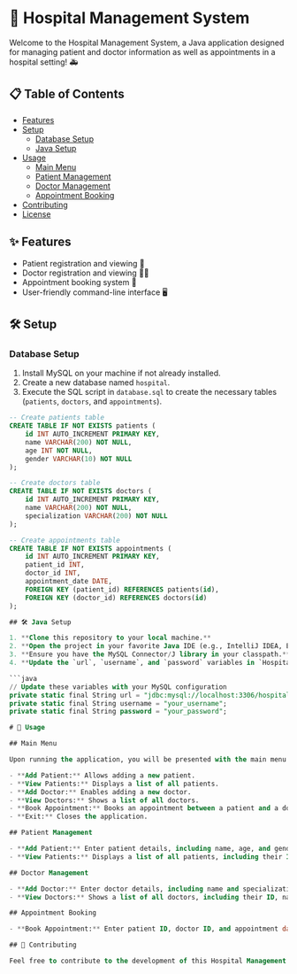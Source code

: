 # 🏥 Hospital Management System

Welcome to the Hospital Management System, a Java application designed for managing patient and doctor information as well as appointments in a hospital setting! 🚑

## 📋 Table of Contents

- [Features](#features)
- [Setup](#setup)
  - [Database Setup](#database-setup)
  - [Java Setup](#java-setup)
- [Usage](#usage)
  - [Main Menu](#main-menu)
  - [Patient Management](#patient-management)
  - [Doctor Management](#doctor-management)
  - [Appointment Booking](#appointment-booking)
- [Contributing](#contributing)
- [License](#license)

## ✨ Features

- Patient registration and viewing 🏥
- Doctor registration and viewing 👨‍⚕️
- Appointment booking system 📅
- User-friendly command-line interface 🖥️

## 🛠️ Setup

### Database Setup

1. Install MySQL on your machine if not already installed.
2. Create a new database named `hospital`.
3. Execute the SQL script in `database.sql` to create the necessary tables (`patients`, `doctors`, and `appointments`).

```sql
-- Create patients table
CREATE TABLE IF NOT EXISTS patients (
    id INT AUTO_INCREMENT PRIMARY KEY,
    name VARCHAR(200) NOT NULL,
    age INT NOT NULL,
    gender VARCHAR(10) NOT NULL
);

-- Create doctors table
CREATE TABLE IF NOT EXISTS doctors (
    id INT AUTO_INCREMENT PRIMARY KEY,
    name VARCHAR(200) NOT NULL,
    specialization VARCHAR(200) NOT NULL
);

-- Create appointments table
CREATE TABLE IF NOT EXISTS appointments (
    id INT AUTO_INCREMENT PRIMARY KEY,
    patient_id INT,
    doctor_id INT,
    appointment_date DATE,
    FOREIGN KEY (patient_id) REFERENCES patients(id),
    FOREIGN KEY (doctor_id) REFERENCES doctors(id)
);

## 🛠️ Java Setup

1. **Clone this repository to your local machine.**
2. **Open the project in your favorite Java IDE (e.g., IntelliJ IDEA, Eclipse).**
3. **Ensure you have the MySQL Connector/J library in your classpath.**
4. **Update the `url`, `username`, and `password` variables in `HospitalManagementSystem.java` to match your MySQL configuration.**

```java
// Update these variables with your MySQL configuration
private static final String url = "jdbc:mysql://localhost:3306/hospital";
private static final String username = "your_username";
private static final String password = "your_password";

# 🚀 Usage

## Main Menu

Upon running the application, you will be presented with the main menu:

- **Add Patient:** Allows adding a new patient.
- **View Patients:** Displays a list of all patients.
- **Add Doctor:** Enables adding a new doctor.
- **View Doctors:** Shows a list of all doctors.
- **Book Appointment:** Books an appointment between a patient and a doctor.
- **Exit:** Closes the application.

## Patient Management

- **Add Patient:** Enter patient details, including name, age, and gender, to add a new patient.
- **View Patients:** Displays a list of all patients, including their ID, name, age, and gender.

## Doctor Management

- **Add Doctor:** Enter doctor details, including name and specialization, to add a new doctor.
- **View Doctors:** Shows a list of all doctors, including their ID, name, and specialization.

## Appointment Booking

- **Book Appointment:** Enter patient ID, doctor ID, and appointment date to book a new appointment. Checks for doctor availability.

## 🤝 Contributing

Feel free to contribute to the development of this Hospital Management System by submitting issues or pull requests. Contributions are welcome and appreciated!

